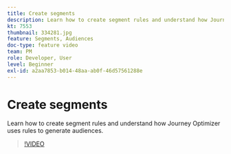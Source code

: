 ```yaml
---
title: Create segments
description: Learn how to create segment rules and understand how Journey Optimizer uses rules to generate audiences.
kt: 7553
thumbnail: 334281.jpg
feature: Segments, Audiences
doc-type: feature video
team: PM
role: Developer, User
level: Beginner
exl-id: a2aa7853-b014-48aa-ab0f-46d57561288e
---
```

# Create segments

Learn how to create segment rules and understand how Journey Optimizer uses rules to generate audiences.

>[!VIDEO](https://video.tv.adobe.com/v/334281?quality=12)
